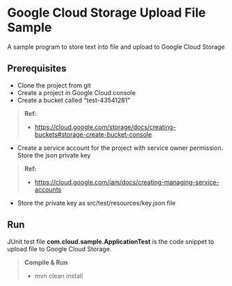 Google Cloud Storage Upload File Sample
===================

A sample program to store text into file and upload to Google Cloud Storage

Prerequisites
-------------
 - Clone the project from git
 - Create a project in Google Cloud console
 - Create a bucket called "test-43541281"
> **Ref:**
> - https://cloud.google.com/storage/docs/creating-buckets#storage-create-bucket-console
 
 - Create a service account for the project with service owner permission. Store the json private key
 > **Ref:**
> - https://cloud.google.com/iam/docs/creating-managing-service-accounts
 - Store the private key as src/test/resources/key.json file


Run
-------------
JUnit test file **com.cloud.sample.ApplicationTest** is the code snippet to upload file to Google Cloud Storage. 
 > **Compile & Run**
> - mvn clean install
